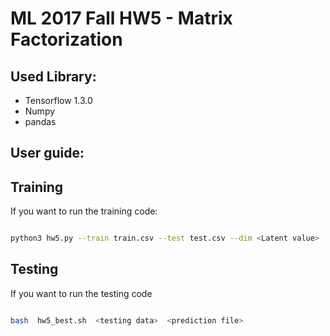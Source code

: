 ML 2017 Fall HW5 - Matrix Factorization
========================

Used Library:
------------------------

- Tensorflow 1.3.0
- Numpy
- pandas

User guide:
------------------------
## Training

If you want to run the training code:

```bash

python3 hw5.py --train train.csv --test test.csv --dim <Latent value>

```

## Testing
If you want to run the testing code

```bash

bash  hw5_best.sh  <testing data>  <prediction file>


```



